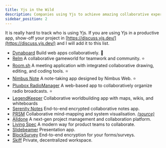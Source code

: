 ```yaml
---
title: Yjs in the Wild
description: Companies using Yjs to achieve amazing collaborative experiences
sidebar_position: 2
---
```


It is really hard to track who is using Yjs. If you are using Yjs in a
productive app, show-off your project in
[https://discuss.yjs.dev/](https://discuss.yjs.dev/) and I will add it to this
list.

* [Dynaboard](https://dynaboard.com/) Build web apps collaboratively. :star2:
* [Relm](https://www.relm.us/) A collaborative gameworld for teamwork and
  community. :star:
* [Room.sh](https://room.sh/) A meeting application with integrated
  collaborative drawing, editing, and coding tools. :star:
* [Nimbus Note](https://nimbusweb.me/note.php) A note-taking app designed by
  Nimbus Web. :star:
* [Pluxbox RadioManager](https://getradiomanager.com/) A web-based app to
  collaboratively organize radio broadcasts. :star:
* [LegendKeeper](https://legendkeeper.com/) Collaborative worldbuilding app with
  maps, wikis, and whiteboards
* [Serenity Notes](https://www.serenity.re/en/notes) End-to-end encrypted
  collaborative notes app.
* [PRSM](https://prsm.uk/) Collaborative mind-mapping and system visualisation.
  *[(source)](https://github.com/micrology/prsm)*
* [Alldone](https://alldone.app/) A next-gen project management and
  collaboration platform.
* [Living Spec](https://livingspec.com/) A modern way for product teams to
  collaborate.
* [Slidebeamer](https://slidebeamer.com/) Presentation app.
* [BlockSurvey](https://blocksurvey.io) End-to-end encryption for your
  forms/surveys.
* [Skiff](https://skiff.org/) Private, decentralized workspace.

